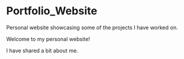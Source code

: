 # Portfolio_Website
Personal website showcasing some of the projects I have worked on.

Welcome to my personal website!

I have shared a bit about me.